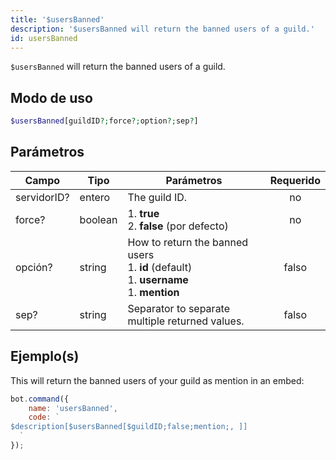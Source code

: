 ```yaml
---
title: '$usersBanned'
description: '$usersBanned will return the banned users of a guild.'
id: usersBanned
---
```


`$usersBanned` will return the banned users of a guild.

## Modo de uso

```php
$usersBanned[guildID?;force?;option?;sep?]
```

## Parámetros

| Campo       | Tipo    | Parámetros                                                                                                               | Requerido |
| ----------- | ------- | ------------------------------------------------------------------------------------------------------------------------ |:---------:|
| servidorID? | entero  | The guild ID.                                                                                                            |    no     |
| force?      | boolean | 1. **true** <br /> 2. **false** (por defecto)                                                                      |    no     |
| opción?     | string  | How to return the banned users <br /> 1. **id** (default) <br /> 1. **username** <br /> 1. **mention** |   falso   |
| sep?        | string  | Separator to separate multiple returned values.                                                                          |   falso   |

## Ejemplo(s)

This will return the banned users of your guild as mention in an embed:

```javascript
bot.command({
    name: 'usersBanned',
    code: `
$description[$usersBanned[$guildID;false;mention;, ]]
  `
});
```
